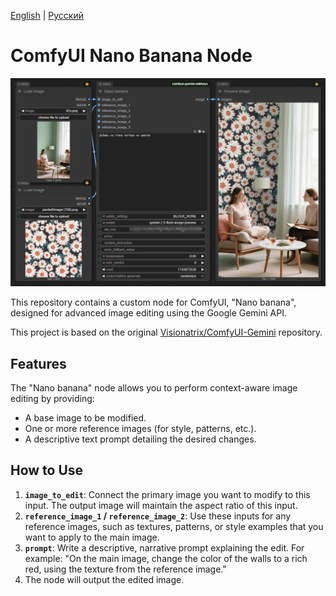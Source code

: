 [English](./README.md) | [Русский](./README.ru.md)

# ComfyUI Nano Banana Node

![Nano banana Node](./images/screenshot.png)

This repository contains a custom node for ComfyUI, "Nano banana", designed for advanced image editing using the Google Gemini API.

This project is based on the original [Visionatrix/ComfyUI-Gemini](https://github.com/Visionatrix/ComfyUI-Gemini) repository.

## Features

The "Nano banana" node allows you to perform context-aware image editing by providing:
- A base image to be modified.
- One or more reference images (for style, patterns, etc.).
- A descriptive text prompt detailing the desired changes.

## How to Use

1.  **`image_to_edit`**: Connect the primary image you want to modify to this input. The output image will maintain the aspect ratio of this input.
2.  **`reference_image_1` / `reference_image_2`**: Use these inputs for any reference images, such as textures, patterns, or style examples that you want to apply to the main image.
3.  **`prompt`**: Write a descriptive, narrative prompt explaining the edit. For example: "On the main image, change the color of the walls to a rich red, using the texture from the reference image."
4.  The node will output the edited image.